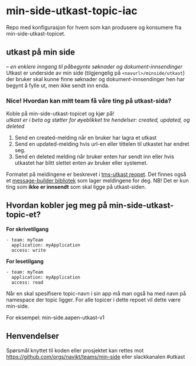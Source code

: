 # min-side-utkast-topic-iac

Repo med konfigurasjon for hvem som kan produsere og konsumere fra min-side-utkast-topicet.

## utkast på min side
_– en enklere inngang til påbegynte søknader og dokument-innsendinger_ <br>
Utkast er underside av min side (tilgjengelig på `<navurl>/minside/utkast`) der bruker
skal kunne finne søknader og dokument-innsendinger hen har begynt å fylle ut, men ikke sendt inn enda.<br>

### Nice! Hvordan kan mitt team få våre ting på utkast-sida?
Koble på min-side-utkast-topicet og kjør på! <br>
_utkast er i beta og støtter for øyeblikket tre hendelser: created, updated, og deleted_
1. Send en created-melding når en bruker har lagra et utkast
2. Send en updated-melding hvis url-en eller tittelen til utkastet har endret seg. 
3. Send en deleted melding når bruker enten har sendt inn eller hvis utkastet har blitt slettet enten av bruker eller systemet.
   
Formatet på meldingene er beskrevet i [tms-utkast reopet](https://github.com/navikt/tms-utkast).
Det finnes også et [message-builder bibliotek](https://jitpack.io/#navikt/tms-utkast) som lager meldingene for deg.
NB! Det er kun ting som **ikke er innsendt** som skal ligge på utkast-siden.

## Hvordan kobler jeg meg på min-side-utkast-topic-et?
**For skrivetilgang**

```
- team: myTeam
  application: myApplication
  access: write 
```
**For lesetilgang**

```
- team: myTeam
  application: myApplication
  access: read 
```

          
Når en skal spesifisere topic-navn i sin app må man også ha med navn på namespace der topic ligger.
For alle topicer i dette repoet vil dette være min-side.

For eksempel: min-side.aapen-utkast-v1

## Henvendelser
Spørsmål knyttet til koden eller prosjektet kan rettes mot https://github.com/orgs/navikt/teams/min-side eller 
slackkanalen #utkast
